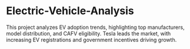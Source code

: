 # Electric-Vehicle-Analysis
This project analyzes EV adoption trends, highlighting top manufacturers, model distribution, and CAFV eligibility. Tesla leads the market, with increasing EV registrations and government incentives driving growth.
